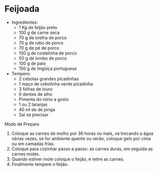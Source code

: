# Feijoada
- Ingredientes:
  - 1 Kg de feijão preto
  - 100 g de carne seca
  - 70 g de orelha de porco
  - 70 g de rabo de porco
  - 70 g de pé de porco
  - 100 g de costelinha de porco
  - 50 g de lombo de porco
  - 100 g de paio
  - 150 g de lingüiça portuguesa
- Tempero:
  - 2 cebolas grandes picadinhas
  - 1 maço de cebolinha verde picadinha
  - 3 folhas de louro
  - 6 dentes de alho
  - Pimenta do reino a gosto
  - 1 ou 2 laranjas
  - 40 ml de de pinga
  - Sal se precisar

Modo de Preparo
1. Coloque as carnes de molho por 36 horas ou mais, vá trocando a água várias vezes, se for ambiente quente ou verão, coloque gelo por cima ou em camadas frias.
2. Coloque para cozinhar passo a passo: as carnes duras, em seguida as carnes moles.
3. Quando estiver mole coloque o feijão, e retire as carnes.
4. Finalmente tempere o feijão.
